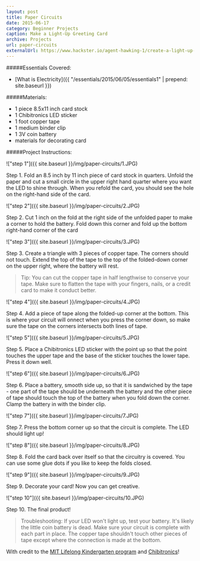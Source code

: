 ```yaml
---
layout: post
title: Paper Circuits
date: 2015-06-17
category: Beginner Projects
caption: Make a Light-Up Greeting Card
archive: Projects
url: paper-circuits
externalUrl: https://www.hackster.io/agent-hawking-1/create-a-light-up-greeting-card-with-led-stickers
---
```


#####Essentials Covered:

* [What is Electricity]({{ "/essentials/2015/06/05/essentials1" | prepend: site.baseurl }})

#####Materials:

* 1 piece 8.5x11 inch card stock
* 1 Chibitronics LED sticker
* 1 foot copper tape
* 1 medium binder clip
* 1 3V coin battery
* materials for decorating card

#####Project Instructions:

!["step 1"]({{ site.baseurl }}/img/paper-circuits/1.JPG)

Step 1. Fold an 8.5 inch by 11 inch piece of card stock in quarters. Unfold the paper and cut a small circle in the upper right hand quarter where you want the LED to shine through. When you refold the card, you should see the hole on the right-hand side of the card.

!["step 2"]({{ site.baseurl }}/img/paper-circuits/2.JPG)

Step 2. Cut 1 inch on the fold at the right side of the unfolded paper to make a corner to hold the battery. Fold down this corner and fold up the bottom right-hand corner of the card

!["step 3"]({{ site.baseurl }}/img/paper-circuits/3.JPG)

Step 3. Create a triangle with 3 pieces of copper tape. The corners should not touch. Extend the top of the tape to the top of the folded-down corner on the upper right, where the battery will rest.

>Tip: You can cut the copper tape in half lengthwise to conserve your tape. Make sure to flatten the tape with your fingers, nails, or a credit card to make it conduct better.

!["step 4"]({{ site.baseurl }}/img/paper-circuits/4.JPG)

Step 4. Add a piece of tape along the folded-up corner at the bottom. This is where your circuit will onnect when you press the corner down, so make sure the tape on the corners intersects both lines of tape.

!["step 5"]({{ site.baseurl }}/img/paper-circuits/5.JPG)

Step 5. Place a Chibitronics LED sticker with the point up so that the point touches the upper tape and the base of the sticker touches the lower tape. Press it down well.

!["step 6"]({{ site.baseurl }}/img/paper-circuits/6.JPG)

Step 6. Place a battery, smooth side up, so that it is sandwiched by the tape - one part of the tape should be underneath the battery and the other piece of tape should touch the top of the battery when you fold down the corner. Clamp the battery in with the binder clip.

!["step 7"]({{ site.baseurl }}/img/paper-circuits/7.JPG)

Step 7. Press the bottom corner up so that the circuit is complete. The LED should light up!

!["step 8"]({{ site.baseurl }}/img/paper-circuits/8.JPG)

Step 8. Fold the card back over itself so that the circuitry is covered. You can use some glue dots if you like to keep the folds closed.

!["step 9"]({{ site.baseurl }}/img/paper-circuits/9.JPG)

Step 9. Decorate your card! Now you can get creative.

!["step 10"]({{ site.baseurl }}/img/paper-circuits/10.JPG)

Step 10. The final product!

>Troubleshooting: If your LED won't light up, test your battery. It's likely the little coin battery is dead. Make sure your circuit is complete with each part in place. The copper tape shouldn't touch other pieces of tape except where the connection is made at the bottom.

With credit to the [MIT Lifelong Kindergarten program](https://llk.media.mit.edu/) and [Chibitronics](http://chibitronics.com)! 